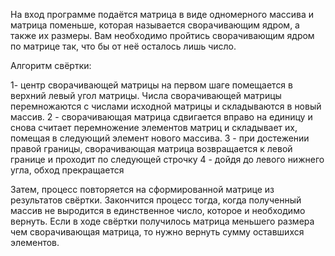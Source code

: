 На вход программе подаётся матрица в виде одномерного массива и матрица поменьше, которая называется сворачивающим ядром, а также их размеры.
Вам необходимо пройтись сворачивающим ядром по матрице так, что бы от неё осталось лишь число.

Алгоритм свёртки: 

1- центр сворачивающей матрицы на первом шаге помещается в верхний левый угол матрицы. Числа сворачивающей матрицы перемножаются с числами исходной матрицы и складываются в новый массив. 
2 - сворачивающая матрица сдвигается вправо на единицу и снова считает перемножение элементов матриц и складывает их, помещая в следующий элемент нового массива.
3 - при достежении правой границы, сворачивающая матрица возвращается к левой границе и проходит по следующей строчку
4 - дойдя до левого нижнего угла, обход прекращается

Затем, процесс повторяется на сформированной матрице из результатов свёртки. Закончится процесс тогда, когда полученный массив не выродится в единственное число, которое и необходимо вернуть. Если в ходе свёртки получилось матрица меньшего размера чем сворачивающая матрица, то нужно вернуть сумму оставшихся элементов.
